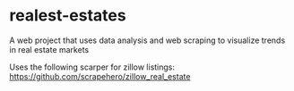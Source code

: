 # realest-estates
A web project that uses data analysis and web scraping to visualize trends in real estate markets

Uses the following scarper for zillow listings: 
  https://github.com/scrapehero/zillow_real_estate
